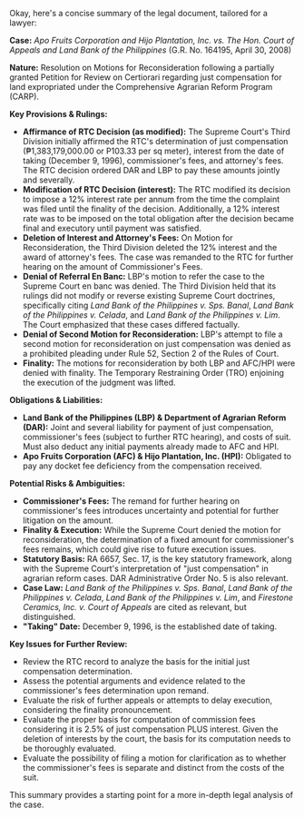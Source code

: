 Okay, here's a concise summary of the legal document, tailored for a lawyer:

**Case:** *Apo Fruits Corporation and Hijo Plantation, Inc. vs. The Hon. Court of Appeals and Land Bank of the Philippines* (G.R. No. 164195, April 30, 2008)

**Nature:** Resolution on Motions for Reconsideration following a partially granted Petition for Review on Certiorari regarding just compensation for land expropriated under the Comprehensive Agrarian Reform Program (CARP).

**Key Provisions & Rulings:**

*   **Affirmance of RTC Decision (as modified):** The Supreme Court's Third Division initially affirmed the RTC's determination of just compensation (₱1,383,179,000.00 or P103.33 per sq meter), interest from the date of taking (December 9, 1996), commissioner's fees, and attorney's fees. The RTC decision ordered DAR and LBP to pay these amounts jointly and severally.
*   **Modification of RTC Decision (interest):** The RTC modified its decision to impose a 12% interest rate per annum from the time the complaint was filed until the finality of the decision. Additionally, a 12% interest rate was to be imposed on the total obligation after the decision became final and executory until payment was satisfied.
*   **Deletion of Interest and Attorney's Fees:** On Motion for Reconsideration, the Third Division deleted the 12% interest and the award of attorney's fees. The case was remanded to the RTC for further hearing on the amount of Commissioner's Fees.
*   **Denial of Referral En Banc:** LBP's motion to refer the case to the Supreme Court en banc was denied. The Third Division held that its rulings did not modify or reverse existing Supreme Court doctrines, specifically citing *Land Bank of the Philippines v. Sps. Banal*, *Land Bank of the Philippines v. Celada*, and *Land Bank of the Philippines v. Lim*. The Court emphasized that these cases differed factually.
*   **Denial of Second Motion for Reconsideration:** LBP's attempt to file a second motion for reconsideration on just compensation was denied as a prohibited pleading under Rule 52, Section 2 of the Rules of Court.
*   **Finality:** The motions for reconsideration by both LBP and AFC/HPI were denied with finality. The Temporary Restraining Order (TRO) enjoining the execution of the judgment was lifted.

**Obligations & Liabilities:**

*   **Land Bank of the Philippines (LBP) & Department of Agrarian Reform (DAR):** Joint and several liability for payment of just compensation, commissioner's fees (subject to further RTC hearing), and costs of suit. Must also deduct any initial payments already made to AFC and HPI.
*   **Apo Fruits Corporation (AFC) & Hijo Plantation, Inc. (HPI):** Obligated to pay any docket fee deficiency from the compensation received.

**Potential Risks & Ambiguities:**

*   **Commissioner's Fees:** The remand for further hearing on commissioner's fees introduces uncertainty and potential for further litigation on the amount.
*   **Finality & Execution:** While the Supreme Court denied the motion for reconsideration, the determination of a fixed amount for commissioner's fees remains, which could give rise to future execution issues.
*   **Statutory Basis:** RA 6657, Sec. 17, is the key statutory framework, along with the Supreme Court's interpretation of "just compensation" in agrarian reform cases. DAR Administrative Order No. 5 is also relevant.
*   **Case Law:** *Land Bank of the Philippines v. Sps. Banal*, *Land Bank of the Philippines v. Celada*, *Land Bank of the Philippines v. Lim*, and *Firestone Ceramics, Inc. v. Court of Appeals* are cited as relevant, but distinguished.
*   **"Taking" Date:** December 9, 1996, is the established date of taking.

**Key Issues for Further Review:**

*   Review the RTC record to analyze the basis for the initial just compensation determination.
*   Assess the potential arguments and evidence related to the commissioner's fees determination upon remand.
*   Evaluate the risk of further appeals or attempts to delay execution, considering the finality pronouncement.
*   Evaluate the proper basis for computation of commission fees considering it is 2.5% of just compensation PLUS interest. Given the deletion of interests by the court, the basis for its computation needs to be thoroughly evaluated.
*   Evaluate the possibility of filing a motion for clarification as to whether the commissioner's fees is separate and distinct from the costs of the suit.

This summary provides a starting point for a more in-depth legal analysis of the case.
